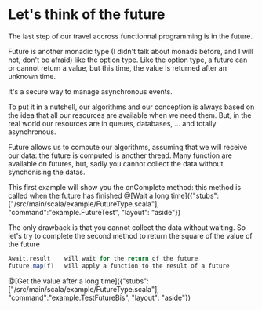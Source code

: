 # Let's think of the future

The last step of our travel accross functionnal programming is in the future.

Future is another monadic type (I didn't talk about monads before, and I will not, don't be afraid) like the option type.
Like the option type, a future can or cannot return a value, but this time, the value is returned after an unknown time.

It's a secure way to manage asynchronous events.

To put it in a nutshell, our algorithms and our conception is always based on the idea that all our resources are available when we need them. But, in the real world our resources are in queues, databases, ... and totally asynchronous.

Future allows us to compute our algorithms, assuming that we will receive our data: the future is computed is another thread.
Many function are available on futures, but, sadly you cannot collect the data without synchonising the datas.


This first example will show you the onComplete method: this method is called when the future has finished
@[Wait a long time]({"stubs":["/src/main/scala/example/FutureType.scala"], "command":"example.FutureTest", "layout": "aside"})


The only drawback is that you cannot collect the data without waiting.
So let's try to complete the second method to return the square of the value of the future

```scala
Await.result 	will wait for the return of the future
future.map(f)	will apply a function to the result of a future
```

@[Get the value after a long time]({"stubs":["/src/main/scala/example/FutureType.scala"], "command":"example.TestFutureBis", "layout": "aside"})